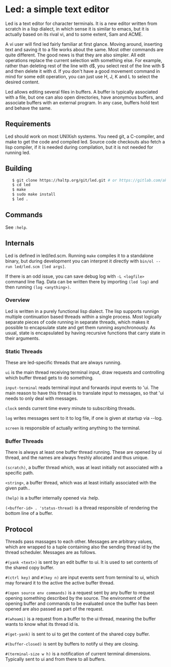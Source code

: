 # Led: a simple text editor

Led is a text editor for character terminals. It is a new editor written from
scratch in a lisp dialect, in which sense it is similar to emacs, but it is
actually based on its rival vi, and to some extent, Sam and ACME.

A vi user will find led fairly familiar at first glance. Moving around,
inserting text and saving it to a file works about the same. Most other
commands are quite different. The good news is that they are also simpler. All
edit operations replace the current selection with something else. For example,
rather than deleting rest of the line with d$, you select rest of the line with
$ and then delete it with d. If you don't have a good movement command in mind
for some edit operation, you can just use H, J, K and L to select the desired
content.

Led allows editing several files in buffers. A buffer is typically associated
with a file, but one can also open directories, have anonymous buffers, and
associate buffers with an external program. In any case, buffers hold text and
behave the same.


## Requirements

Led should work on most UNIXish systems. You need git, a C-compiler, and make
to get the code and compiled led. Source code checkouts also fetch a lisp
compiler, if it is needed during compilation, but it is not needed for running
led.


## Building

```sh
   $ git clone https://haltp.org/git/led.git # or https://gitlab.com/akihe/led
   $ cd led
   $ make
   $ sudo make install
   $ led .
```

## Commands

See `:help`.


## Internals

Led is defined in led/led.scm. Running `make` compiles it to a standalone
binary, but during development you can interpret it directly with
`bin/ol --run led/led.scm [led args]`.

If there is an odd issue, you can save debug log with `-L <logfile>` command
line flag. Data can be written there by importing `(led log)` and then running
`(log <anything>)`.

### Overview

Led is written in a purely functional lisp dialect. The lisp supports runnign
multiple continuation based threads within a single process. Most logically
separate pieces of code running in separate threads, which makes it possible to
encapsulate state and get them running asynchronously. As usual, state is
encapsulated by having recursive functions that carry state in their arguments.


### Static Threads

These are led-specific threads that are always running.

`ui` is the main thread receiving terminal input, draw requests and controlling
which buffer thread gets to do something.

`input-terminal` reads terminal input and forwards input events to 'ui. The main
reason to have this thread is to translate input to messages, so that 'ui needs
to only deal with messages.

`clock` sends current time every minute to subscribing threads.

`log` writes messages sent to it to log file, if one is given at startup via --log.

`screen` is responsible of actually writing anything to the terminal.


### Buffer Threads

There is always at least one buffer thread running. These are opened by ui
thread, and the names are always freshly allocated and thus unique.

`(scratch)`, a buffer thread which, was at least initially not associated with a
specific path.

`<string>`, a buffer thread, which was at least initially associated with the given
path..

`(help)` is a buffer internally opened via :help.

`(<buffer-id> . 'status-thread)` is a thread responsible of rendering the bottom
line of a buffer.


## Protocol

Threads pass massages to each other. Messages are arbitrary values, which are
wrapped to a tuple containing also the sending thread id by the thread
scheduler. Messages are as follows.

`#(yank <text>)` is sent by an edit buffer to ui. It is used to set contents of
the shared copy buffer.

`#(ctrl key)` and `#(key n)` are input events sent from terminal to ui, which
may forward it to the active the active buffer thread.

`#(open source env commands)` is a request sent by any buffer to request
opening something described by the source. The environment of the opening
buffer and commands to be evaluated once the buffer has been opened are also
passed as part of the request.

`#(whoami)` is a request from a buffer to the ui thread, meaning the buffer
wants to know what its thread id is.

`#(get-yank)` is sent to ui to get the content of the shared copy buffer.

`#(buffer-closed)` is sent by buffers to notify ui they are closing.

`#(terminal-size w h)` is a notification of current terminal dimensions.
Typically sent to ui and from there to all buffers.




